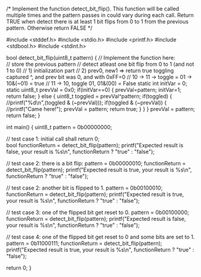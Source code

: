 /*
Implement the function detect_bit_flip(). This function will be called multiple times and
the pattern passes in could vary during each call.
Return TRUE when detect there is at least 1 bit flips from 0 to 1 from the previous pattern.
Otherwise return FALSE
*/

#include <stddef.h>
#include <stdio.h>
#include <printf.h>
#include <stdbool.h>
#include <stdint.h>

bool detect_bit_flip(uint8_t pattern)
{
    // Implement the function here:   
    // store the previous pattern
    // detect atleast one bit flip from 0 to 1 (and not 1 to 0)
    // 1) initialization part
    // 2) prev0, new1 => return true toggling captured ^, and prev bit was 0, and with 0xFF=0
    // 10 -> 11 -> toggle = 01 -> 10&(~01) = true
    // 11 -> 10, toggle 01, 01&(00) = False
    static int initVar = 0;
    static uint8_t prevVal = 0x0;
    if(initVar==0)
    {
      prevVal=pattern;
      initVar=1;
      return false;
    }
    else {
      uint8_t toggled = prevVal^pattern;
      if(toggled)
      {
        //printf("%d\n",(toggled & (~prevVal)));
        if(toggled & (~prevVal))
        {
          //printf("Came here!");
          prevVal = pattern;
          return true;
        }
      }
    }
    prevVal = pattern;
    return false;
}


int main() {
  uint8_t pattern = 0b00000000;
  
  // test case 1: initial call shall return 0;  
  bool functionReturn = detect_bit_flip(pattern);
  printf("Expected result is false, your result is %s\n", functionReturn ? "true" : "false"); 

  // test case 2: there is a bit flip:
  pattern = 0b00000010;
  functionReturn = detect_bit_flip(pattern);
  printf("Expected result is true, your result is %s\n", functionReturn ? "true" : "false");  

  // test case 2: another bit is flipped to 1.
  pattern = 0b00100010;
  functionReturn = detect_bit_flip(pattern);
  printf("Expected result is true, your result is %s\n", functionReturn ? "true" : "false");
    
  // test case 3: one of the flipped bit get reset to 0.
  pattern = 0b00100000;
  functionReturn = detect_bit_flip(pattern);
  printf("Expected result is false, your result is %s\n", functionReturn ? "true" : "false");
    
  // test case 4: one of the flipped bit get reset to 0 and some bits are set to 1.
  pattern = 0b11000111;
  functionReturn = detect_bit_flip(pattern);
  printf("Expected result is true, your result is %s\n", functionReturn ? "true" : "false"); 

  return 0;
}